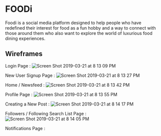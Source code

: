 # FOODi

Foodi is a social media platform designed to help people who have redefined their interest for food as a fun hobby and a way to connect with those around them who also want to explore the world of luxurious food dining experiences. 

## Wireframes
Login Page :
![Screen Shot 2019-03-21 at 8 13 09 PM](https://user-images.githubusercontent.com/39134523/54792892-6e98a600-4c16-11e9-8c4a-618c8c20bbbb.png)

New User Signup Page :
![Screen Shot 2019-03-21 at 8 13 27 PM](https://user-images.githubusercontent.com/39134523/54792908-85d79380-4c16-11e9-84e2-b9c8d97e41c5.png)

Home / Newsfeed :
![Screen Shot 2019-03-21 at 8 13 42 PM](https://user-images.githubusercontent.com/39134523/54792915-8d973800-4c16-11e9-8d44-31413ded8aee.png)

Profile Page :
![Screen Shot 2019-03-21 at 8 13 55 PM](https://user-images.githubusercontent.com/39134523/54792928-9982fa00-4c16-11e9-9df6-327d8b6ca627.png)

Creating a New Post :
![Screen Shot 2019-03-21 at 8 14 17 PM](https://user-images.githubusercontent.com/39134523/54792946-a99ad980-4c16-11e9-9721-27760ea04628.png)

Followers / Following Search List Page :
![Screen Shot 2019-03-21 at 8 14 05 PM](https://user-images.githubusercontent.com/39134523/54792959-b1f31480-4c16-11e9-8ff4-a681e6037454.png)

Notifications Page :
